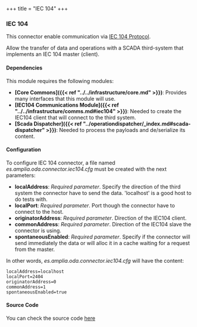+++
title = "IEC 104"
+++

### IEC 104

This connector enable communication via [IEC 104 Protocol](https://github.com/amplia-iiot/oda/tree/master/oda-connectors/iec104).

Allow the transfer of data and operations with a SCADA third-system that implements an IEC 104 master (client).

#### Dependencies

This module requires the following modules:

* __[Core Commons]({{< ref "../../infrastructure/core.md" >}})__: Provides many interfaces that this module will use.
* __[IEC104 Communications Module]({{< ref "../../infrastructure/comms.md#iec104" >}})__: Needed to create the IEC104 client that will connect
to the third system.
* __[Scada Dispatcher]({{< ref "../operationdispatcher/_index.md#scada-dispatcher" >}})__: Needed to process the payloads and de/serialize its content.

#### Configuration

To configure IEC 104 connector, a file named _es.amplia.oda.connector.iec104.cfg_ must be created with the next parameters:

* __localAddress__: _Required parameter_. Specify the direction of the third system the connector have to send the data.
'localhost' is a good host to do tests with.
* __localPort__: _Required parameter_. Port though the connector have to connect to the host.
* __originatorAddress__: _Required parameter_. Direction of the IEC104 client.
* __commonAddress__: _Required parameter_. Direction of the IEC104 slave the connector is using.
* __spontaneousEnabled__: _Required parameter_. Specify if the connector will send immediately the data or will alloc it
in a cache waiting for a request from the master.

In other words, _es.amplia.oda.connector.iec104.cfg_ will have the content:

```
localAddress=localhost
localPort=2404
originatorAddress=0
commonAddress=1
spontaneousEnabled=true
```

#### Source Code

You can check the source code [here](https://github.com/amplia-iiot/oda/tree/master/oda-connectors/iec104)
